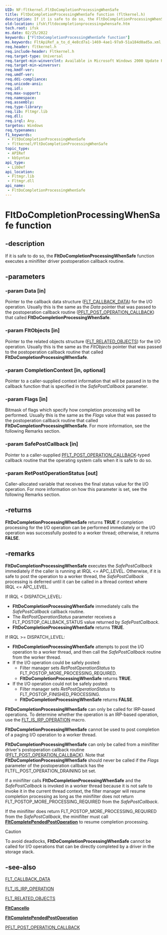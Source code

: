 ```yaml
---
UID: NF:fltkernel.FltDoCompletionProcessingWhenSafe
title: FltDoCompletionProcessingWhenSafe function (fltkernel.h)
description: If it is safe to do so, the FltDoCompletionProcessingWhenSafe function executes a minifilter driver postoperation callback routine.
old-location: ifsk\fltdocompletionprocessingwhensafe.htm
tech.root: ifsk
ms.date: 02/25/2022
keywords: ["FltDoCompletionProcessingWhenSafe function"]
ms.keywords: FltApiRef_a_to_d_4e8cd7a1-1469-4ae1-97a9-51a184d0ad5a.xml, FltDoCompletionProcessingWhenSafe, FltDoCompletionProcessingWhenSafe routine [Installable File System Drivers], fltkernel/FltDoCompletionProcessingWhenSafe, ifsk.fltdocompletionprocessingwhensafe
req.header: fltkernel.h
req.include-header: Fltkernel.h
req.target-type: Universal
req.target-min-winverclnt: Available in Microsoft Windows 2000 Update Rollup 1 for SP4, Windows XP SP2, Windows Server 2003 SP1, and later operating systems. Not available in Windows 2000 SP4 and earlier operating systems.
req.target-min-winversvr: 
req.kmdf-ver: 
req.umdf-ver: 
req.ddi-compliance: 
req.unicode-ansi: 
req.idl: 
req.max-support: 
req.namespace: 
req.assembly: 
req.type-library: 
req.lib: Fltmgr.lib
req.dll: 
req.irql: Any.
targetos: Windows
req.typenames: 
f1_keywords:
 - FltDoCompletionProcessingWhenSafe
 - fltkernel/FltDoCompletionProcessingWhenSafe
topic_type:
 - APIRef
 - kbSyntax
api_type:
 - LibDef
api_location:
 - Fltmgr.lib
 - Fltmgr.dll
api_name:
 - FltDoCompletionProcessingWhenSafe
---
```


# FltDoCompletionProcessingWhenSafe function

## -description

If it is safe to do so, the **FltDoCompletionProcessingWhenSafe** function executes a minifilter driver postoperation callback routine.

## -parameters

### -param Data [in]

Pointer to the callback data structure ([FLT_CALLBACK_DATA](./ns-fltkernel-_flt_callback_data.md)) for the I/O operation. Usually this is the same as the *Data* pointer that was passed to the postoperation callback routine ([PFLT_POST_OPERATION_CALLBACK](./nc-fltkernel-pflt_post_operation_callback.md)) that called **FltDoCompletionProcessingWhenSafe**.

### -param FltObjects [in]

Pointer to the related objects structure ([FLT_RELATED_OBJECTS](./ns-fltkernel-_flt_related_objects.md)) for the I/O operation. Usually this is the same as the *FltObjects* pointer that was passed to the postoperation callback routine that called **FltDoCompletionProcessingWhenSafe**.

### -param CompletionContext [in, optional]

Pointer to a caller-supplied context information that will be passed in to the callback function that is specified in the *SafePostCallback* parameter.

### -param Flags [in]

Bitmask of flags which specify how completion processing will be performed. Usually this is the same as the *Flags* value that was passed to the postoperation callback routine that called **FltDoCompletionProcessingWhenSafe**. For more information, see the following Remarks section.

### -param SafePostCallback [in]

Pointer to a caller-supplied [PFLT_POST_OPERATION_CALLBACK](./nc-fltkernel-pflt_post_operation_callback.md)-typed callback routine that the operating system calls when it is safe to do so.

### -param RetPostOperationStatus [out]

Caller-allocated variable that receives the final status value for the I/O operation. For more information on how this parameter is set, see the following Remarks section.

## -returns

**FltDoCompletionProcessingWhenSafe** returns **TRUE** if completion processing for the I/O operation can be performed immediately or the I/O operation was successfully posted to a worker thread; otherwise, it returns **FALSE**.

## -remarks

**FltDoCompletionProcessingWhenSafe** executes the *SafePostCallback* immediately if the caller is running at IRQL <= APC_LEVEL. Otherwise, if it is safe to post the operation to a worker thread, the *SafePostCallback* processing is deferred until it can be called in a thread context where IRQL <= APC_LEVEL.

If IRQL < DISPATCH_LEVEL:

- **FltDoCompletionProcessingWhenSafe** immediately calls the *SafePostCallback* callback routine.
- The *RetPostOperationStatus* parameter receives a FLT_POSTOP_CALLBACK_STATUS value returned by *SafePostCallback*.
- **FltDoCompletionProcessingWhenSafe** returns **TRUE**.

If IRQL >= DISPATCH_LEVEL:

- **FltDoCompletionProcessingWhenSafe** attempts to post the I/O operation to a worker thread, and then call the *SafePostCallback* routine from the worker thread.
- If the I/O operation could be safely posted:
  - Filter manager sets *RetPostOperationStatus* to FLT_POSTOP_MORE_PROCESSING_REQUIRED.
  - **FltDoCompletionProcessingWhenSafe** returns **TRUE**.
- If the I/O operation could not be safely posted:
  - Filter manager sets *RetPostOperationStatus* to FLT_POSTOP_FINISHED_PROCESSING.
  - **FltDoCompletionProcessingWhenSafe** returns **FALSE**.

**FltDoCompletionProcessingWhenSafe** can only be called for IRP-based operations. To determine whether the operation is an IRP-based operation, use the [FLT_IS_IRP_OPERATION](/previous-versions/ff544654(v=vs.85)) macro.

**FltDoCompletionProcessingWhenSafe** cannot be used to post completion of a paging I/O operation to a worker thread.

**FltDoCompletionProcessingWhenSafe** can only be called from a minifilter driver's postoperation callback routine ([PFLT_POST_OPERATION_CALLBACK](./nc-fltkernel-pflt_post_operation_callback.md)). Note that **FltDoCompletionProcessingWhenSafe** should never be called if the *Flags* parameter of the postoperation callback has the FLTFL_POST_OPERATION_DRAINING bit set.

If a minifilter calls **FltDoCompletionProcessingWhenSafe** and the *SafePostCallback* is invoked in a worker thread because it is not safe to invoke it in the current thread context, the filter manager will resume completion processing as long as the minifilter does not return FLT_POSTOP_MORE_PROCESSING_REQUIRED from the *SafePostCallback*.

If the minifilter does return FLT_POSTOP_MORE_PROCESSING_REQUIRED from the *SafePostCallback*, the minifilter must call [**FltCompletePendedPostOperation**](./nf-fltkernel-fltcompletependedpostoperation.md) to resume completion processing.

> [!CAUTION]
> To avoid deadlocks, **FltDoCompletionProcessingWhenSafe** cannot be called for I/O operations that can be directly completed by a driver in the storage stack.

## -see-also

[FLT_CALLBACK_DATA](./ns-fltkernel-_flt_callback_data.md)

[FLT_IS_IRP_OPERATION](/previous-versions/ff544654(v=vs.85))

[FLT_RELATED_OBJECTS](./ns-fltkernel-_flt_related_objects.md)

[**FltCancelIo**](./nf-fltkernel-fltcancelio.md)

[**FltCompletePendedPostOperation**](./nf-fltkernel-fltcompletependedpostoperation.md)

[PFLT_POST_OPERATION_CALLBACK](./nc-fltkernel-pflt_post_operation_callback.md)
